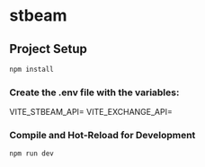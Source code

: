 # stbeam

## Project Setup

```sh
npm install
```

### Create the .env file with the variables:
VITE_STBEAM_API=
VITE_EXCHANGE_API=

### Compile and Hot-Reload for Development

```sh
npm run dev
```
